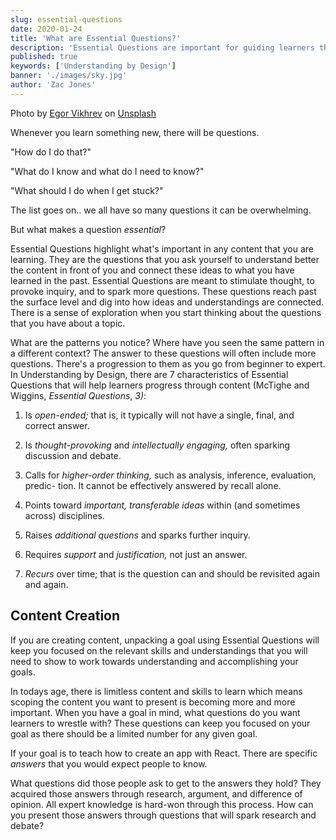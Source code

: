 ```yaml
---
slug: essential-questions
date: 2020-01-24
title: 'What are Essential Questions?'
description: 'Essential Questions are important for guiding learners through content and producing real inquiry. They simulate how an expert would digest new knowledge and show learners that you have to put interact and debate ideas in an area to become an expert.'
published: true
keywords: ['Understanding by Design']
banner: './images/sky.jpg'
author: 'Zac Jones' 
---
```

Photo by [Egor Vikhrev](https://unsplash.com/@egor_vikhrev?utm_source=unsplash&utm_medium=referral&utm_content=creditCopyText) on [Unsplash](https://unsplash.com/?utm_source=unsplash&utm_medium=referral&utm_content=creditCopyText)

Whenever you learn something new, there will be questions. 

"How do I do that?" 

"What do I know and what do I need to know?"

"What should I do when I get stuck?"

The list goes on.. we all have so many questions it can be overwhelming. 

But what makes a question *essential*?

Essential Questions highlight what's important in any content that you are learning. They are the questions that you ask yourself to understand better the content in front of you and connect these ideas to what you have learned in the past. Essential Questions are meant to stimulate thought, to provoke inquiry, and to spark more questions. These questions reach past the surface level and dig into how ideas and understandings are connected. There is a sense of exploration when you start thinking about the questions that you have about a topic.

What are the patterns you notice? Where have you seen the same pattern in a different context? The answer to these questions will often include more questions. There's a progression to them as you go from beginner to expert. In Understanding by Design, there are 7 characteristics of Essential Questions that will help learners progress through content (McTighe and Wiggins, *Essential Questions*, *3)*: 

1. Is *open-ended;* that is, it typically will not have a single, final, and correct answer.

2. Is *thought-provoking* and *intellectually engaging,* often sparking discussion
and debate.

3. Calls for *higher-order thinking,* such as analysis, inference, evaluation, predic-
tion. It cannot be effectively answered by recall alone.

4. Points toward *important, transferable ideas* within (and sometimes across)
disciplines.

5. Raises *additional questions* and sparks further inquiry.

6. Requires *support* and *justification,* not just an answer.

7. *Recurs* over time; that is the question can and should be revisited again and again.

## Content Creation

If you are creating content, unpacking a goal using Essential Questions will keep you focused on the relevant skills and understandings that you will need to show to work towards understanding and accomplishing your goals.

In todays age, there is limitless content and skills to learn which means scoping the content you want to present is becoming more and more important. When you have a goal in mind, what questions do you want learners to wrestle with? These questions can keep you focused on your goal as there should be a limited number for any given goal.

If your goal is to teach how to create an app with React. There are specific *answers* that you would expect people to know.

What questions did those people ask to get to the answers they hold? They acquired those answers through research, argument, and difference of opinion. All expert knowledge is hard-won through this process. How can you present those answers through questions that will spark research and debate?